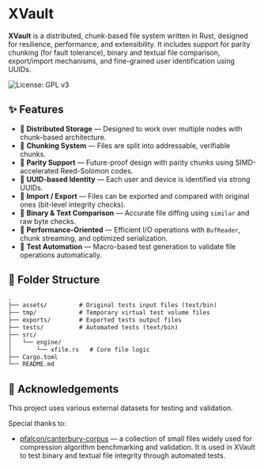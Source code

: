 # XVault

**XVault** is a distributed, chunk-based file system written in Rust, designed for resilience, performance, and extensibility. It includes support for parity chunking (for fault tolerance), binary and textual file comparison, export/import mechanisms, and fine-grained user identification using UUIDs.

![License: GPL v3](https://img.shields.io/badge/License-GPLv3-blue.svg)

## ✨ Features

- 🔐 **Distributed Storage** — Designed to work over multiple nodes with chunk-based architecture.
- 💾 **Chunking System** — Files are split into addressable, verifiable chunks.
- 🧩 **Parity Support** — Future-proof design with parity chunks using SIMD-accelerated Reed-Solomon codes.
- 🧬 **UUID-based Identity** — Each user and device is identified via strong UUIDs.
- 🔄 **Import / Export** — Files can be exported and compared with original ones (bit-level integrity checks).
- 📄 **Binary & Text Comparison** — Accurate file diffing using `similar` and raw byte checks.
- 🚀 **Performance-Oriented** — Efficient I/O operations with `BufReader`, chunk streaming, and optimized serialization.
- 🧪 **Test Automation** — Macro-based test generation to validate file operations automatically.

## 📁 Folder Structure

```txt
.
├── assets/         # Original tests input files (text/bin)
├── tmp/            # Temporary virtual test volume files
├── exports/        # Exported tests output files
├── tests/          # Automated tests (text/bin)
├── src/
│   └── engine/
│       └── xfile.rs   # Core file logic
├── Cargo.toml
└── README.md

```

## 🙏 Acknowledgements

This project uses various external datasets for testing and validation.

Special thanks to:

- [pfalcon/canterbury-corpus](https://github.com/pfalcon/canterbury-corpus) — a collection of small files widely used for compression algorithm benchmarking and validation. It is used in XVault to test binary and textual file integrity through automated tests.